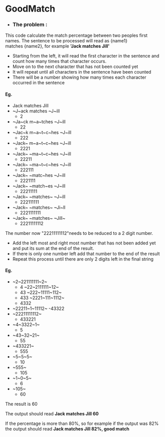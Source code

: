 # GoodMatch
- ### The problem :
  
This code calculate the match percentage between two peoples first names.
The sentence to be processed will read as {name1} matches {name2}, for example **'Jack
matches Jill'**

- Starting from the left, it will read the first character in the sentence and count how many times
that character occurs.
-  Move on to the next character that has not been counted yet
-  It will repeat until all characters in the sentence have been counted
-  There will be a number showing how many times each character occurred in the
sentence

#### Eg.
- Jack matches Jill
- ~J~ack matches ~J~ill
  - 2
- ~Ja~ck m~a~tches ~J~ill
  - 22
- ~Jac~k m~a~t~c~hes ~J~ill
  - 222
- ~Jack~ m~a~t~c~hes ~J~ill
  - 2221
- ~Jack~ ~ma~t~c~hes ~J~ill
  - 22211
- ~Jack~ ~ma~t~c~hes ~J~ill
  - 222111
- ~Jack~ ~matc~hes ~J~ill
  - 2221111
- ~Jack~ ~match~es ~J~ill
  - 22211111
- ~Jack~ ~matches~ ~J~ill
  - 222111111
- ~Jack~ ~matches~ ~Ji~ll
  - 2221111111
- ~Jack~ ~matches~ ~Jill~
  - 22211111112


 The  number now "22211111112"needs to be reduced to a 2 digit number.
- Add the left most and right most number that has not been added yet and put its sum at
the end of the result.
- If there is only one number left add that number to the end of the result
- Repeat this process until there are only 2 digits left in the final string

#### Eg.
- ~2~221111111~2~
	- 4
 ~22~2111111~12~
	- 43
 ~222~11111~112~
	- 433
 ~2221~111~1112~
	- 4332
- ~22211~1~11112~
	-43322
- ~22211111112~
	- 433221
- ~4~3322~1~
	- 5
- ~43~32~21~
	- 55
- ~433221~
	- 555
- ~5~5~5~
	- 10
- ~555~
	- 105
- ~1~0~5~
	- 6
- ~105~
	- 60

The result is 60

The output should read **Jack matches Jill 60**

If the percentage is more than 80%, so for example if the output was 82% the output should read
**Jack matches Jill 82%, good match**

